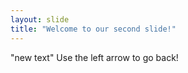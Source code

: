 ```yaml
---
layout: slide
title: "Welcome to our second slide!"
---
```

"new text"
Use the left arrow to go back!
